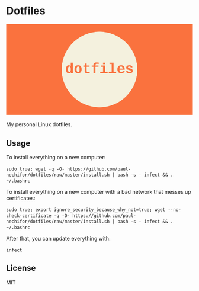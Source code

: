 # Dotfiles

![cover](screenshot.png)

My personal Linux dotfiles.

## Usage

To install everything on a new computer:

    sudo true; wget -q -O- https://github.com/paul-nechifor/dotfiles/raw/master/install.sh | bash -s - infect && . ~/.bashrc

To install everything on a new computer with a bad network that messes up
certificates:

    sudo true; export ignore_security_because_why_not=true; wget --no-check-certificate -q -O- https://github.com/paul-nechifor/dotfiles/raw/master/install.sh | bash -s - infect && . ~/.bashrc

After that, you can update everything with:

    infect

## License

MIT
